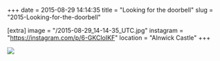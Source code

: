 +++
date = 2015-08-29 14:14:35
title = "Looking for the doorbell"
slug = "2015-Looking-for-the-doorbell"

[extra]
image = "/2015-08-29_14-14-35_UTC.jpg"
instagram = "https://instagram.com/p/6-GKCloIKF"
location = "Alnwick Castle"
+++

<img src="/2015-08-29_14-14-35_UTC.jpg" />
